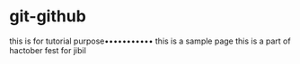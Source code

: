 # git-github
this is for tutorial purpose•••••••••••
this is a sample page
this is a part of hactober fest for jibil

